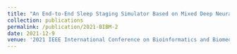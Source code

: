 ```yaml
---
title: "An End-to-End Sleep Staging Simulator Based on Mixed Deep Neural Networks"
collection: publications
permalink: /publication/2021-BIBM-2
date: 2021-12-9
venue: '2021 IEEE International Conference on Bioinformatics and Biomedicine (BIBM)'
---
```

